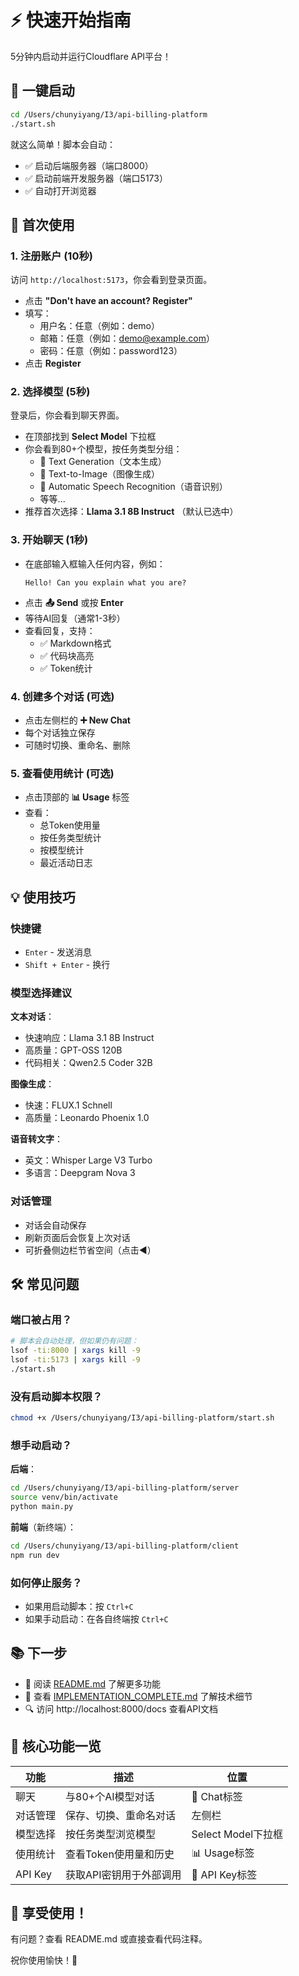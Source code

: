 # ⚡ 快速开始指南

5分钟内启动并运行Cloudflare API平台！

## 🚀 一键启动

```bash
cd /Users/chunyiyang/I3/api-billing-platform
./start.sh
```

就这么简单！脚本会自动：
- ✅ 启动后端服务器（端口8000）
- ✅ 启动前端开发服务器（端口5173）
- ✅ 自动打开浏览器

## 📝 首次使用

### 1. 注册账户 (10秒)

访问 `http://localhost:5173`，你会看到登录页面。

- 点击 **"Don't have an account? Register"**
- 填写：
  - 用户名：任意（例如：demo）
  - 邮箱：任意（例如：demo@example.com）
  - 密码：任意（例如：password123）
- 点击 **Register**

### 2. 选择模型 (5秒)

登录后，你会看到聊天界面。

- 在顶部找到 **Select Model** 下拉框
- 你会看到80+个模型，按任务类型分组：
  - 💬 Text Generation（文本生成）
  - 🎨 Text-to-Image（图像生成）
  - 🎤 Automatic Speech Recognition（语音识别）
  - 等等...
- 推荐首次选择：**Llama 3.1 8B Instruct** （默认已选中）

### 3. 开始聊天 (1秒)

- 在底部输入框输入任何内容，例如：
  ```
  Hello! Can you explain what you are?
  ```
- 点击 **📤 Send** 或按 **Enter**
- 等待AI回复（通常1-3秒）
- 查看回复，支持：
  - ✅ Markdown格式
  - ✅ 代码块高亮
  - ✅ Token统计

### 4. 创建多个对话 (可选)

- 点击左侧栏的 **➕ New Chat**
- 每个对话独立保存
- 可随时切换、重命名、删除

### 5. 查看使用统计 (可选)

- 点击顶部的 **📊 Usage** 标签
- 查看：
  - 总Token使用量
  - 按任务类型统计
  - 按模型统计
  - 最近活动日志

## 💡 使用技巧

### 快捷键
- `Enter` - 发送消息
- `Shift + Enter` - 换行

### 模型选择建议

**文本对话**：
- 快速响应：Llama 3.1 8B Instruct
- 高质量：GPT-OSS 120B
- 代码相关：Qwen2.5 Coder 32B

**图像生成**：
- 快速：FLUX.1 Schnell
- 高质量：Leonardo Phoenix 1.0

**语音转文字**：
- 英文：Whisper Large V3 Turbo
- 多语言：Deepgram Nova 3

### 对话管理
- 对话会自动保存
- 刷新页面后会恢复上次对话
- 可折叠侧边栏节省空间（点击◀️）

## 🛠️ 常见问题

### 端口被占用？

```bash
# 脚本会自动处理，但如果仍有问题：
lsof -ti:8000 | xargs kill -9
lsof -ti:5173 | xargs kill -9
./start.sh
```

### 没有启动脚本权限？

```bash
chmod +x /Users/chunyiyang/I3/api-billing-platform/start.sh
```

### 想手动启动？

**后端**：
```bash
cd /Users/chunyiyang/I3/api-billing-platform/server
source venv/bin/activate
python main.py
```

**前端**（新终端）：
```bash
cd /Users/chunyiyang/I3/api-billing-platform/client
npm run dev
```

### 如何停止服务？

- 如果用启动脚本：按 `Ctrl+C`
- 如果手动启动：在各自终端按 `Ctrl+C`

## 📚 下一步

- 📖 阅读 [README.md](README.md) 了解更多功能
- 📄 查看 [IMPLEMENTATION_COMPLETE.md](IMPLEMENTATION_COMPLETE.md) 了解技术细节
- 🔍 访问 http://localhost:8000/docs 查看API文档

## 🎯 核心功能一览

| 功能 | 描述 | 位置 |
|------|------|------|
| 聊天 | 与80+个AI模型对话 | 💬 Chat标签 |
| 对话管理 | 保存、切换、重命名对话 | 左侧栏 |
| 模型选择 | 按任务类型浏览模型 | Select Model下拉框 |
| 使用统计 | 查看Token使用量和历史 | 📊 Usage标签 |
| API Key | 获取API密钥用于外部调用 | 🔑 API Key标签 |

## 🌟 享受使用！

有问题？查看 README.md 或直接查看代码注释。

祝你使用愉快！🎉
